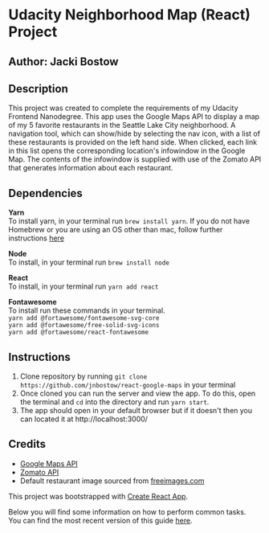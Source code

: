 # Udacity Neighborhood Map (React) Project

## Author: Jacki Bostow
## Description
This project was created to complete the requirements of my Udacity Frontend Nanodegree. This app uses the Google Maps API to display a map of my 5 favorite restaurants in the Seattle Lake City neighborhood.  A navigation tool, which can show/hide by selecting the nav icon, with a list of these restaurants is provided on the left hand side. When clicked, each link in this list opens the corresponding location's infowindow in the Google Map.  The contents of the infowindow is supplied with use of the Zomato API that generates information about each restaurant.
## Dependencies
__Yarn__ <br>
To install yarn, in your terminal run `brew install yarn`.
If you do not have Homebrew or you are using an OS other than mac, follow further instructions [here](https://yarnpkg.com/en/docs/install)

__Node__ <br> 
To install, in your terminal run `brew install node`

__React__ <br>
To install, in your terminal run `yarn add react`

__Fontawesome__ <br> 
To install run these commands in your terminal.<br>
`yarn add @fortawesome/fontawesome-svg-core`<br>
`yarn add @fortawesome/free-solid-svg-icons`<br>
`yarn add @fortawesome/react-fontawesome`<br>

## Instructions
1. Clone repository by running `git clone https://github.com/jnbostow/react-google-maps` in your terminal
2. Once cloned you can run the server and view the app. To do this, open the terminal and `cd` into the directory and run `yarn start`.  
3. The app should open in your default browser but if it doesn't then you can located it at http://localhost:3000/

## Credits
* [Google Maps API](https://developers.google.com/maps/documentation/javascript/tutorial)
* [Zomato API](https://developers.zomato.com/api)
* Default restaurant image sourced from [freeimages.com](https://www.freeimages.com/photo/restaurant-1455958)



This project was bootstrapped with [Create React App](https://github.com/facebook/create-react-app).

Below you will find some information on how to perform common tasks.<br>
You can find the most recent version of this guide [here](https://github.com/facebook/create-react-app/blob/master/packages/react-scripts/template/README.md).

